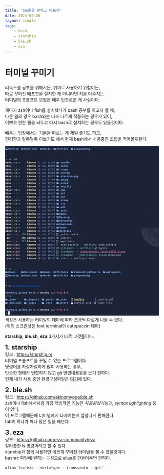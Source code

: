 ```yaml
---
title: "bash를 편하고 이쁘게"
date: 2024-06-26
layout: single
tags:
    - bash
    - starship
    - ble.sh
    - eza
---
```

# 터미널 꾸미기  

리눅스를 공부를 위해서든, 취미로 사용하기 위함이든,  
따로 꾸며진 배포판을 설치한 게 아니라면 처음 마주치는  
터미널의 프롬프트 모양은 매우 단조로운 게 사실이다.  

게다가 zsh이나 fish를 설치했다가 bash 공부를 하고자 할 때,  
다른 쉘의 경우 bash와는 다소 다르게 작동하는 경우가 있어,  
이쁘고 편한 쉘을 놔두고 다시 bash로 설치하는 경우도 있을것이다.  

배우는 입장에서는 기본을 따르는 게 제일 좋기도 하고,  
편리함과 알록달록 이쁘기도 해서 현재 bash에서 사용중인 조합을 적어볼까한다.  

![screenshot](/assets/images/2024-06-26-124531_hyprshot.png)  
색상은 사용하는 터미널의 테마에 따라 조금씩 다르게 나올 수 있다.  
(위의 스크린샷은 foot terminal의 catppuccin 테마)  

**starship**, **ble.sh**, **eza** 3가지가 바로 그것들이다.  

<b><span style="font-size:150%">1. starship</span></b>  
링크 : <https://starship.rs>  
터미널 프롬프트를 꾸밀 수 있는 프로그램이다.  
명령어를 자잘자잘하게 많이 사용하는 경우,  
단순한 형태가 번잡하지 않고 git 변경내용등을 보기 편하다.  
현재 내가 사용 중인 환경구성파일은 [여기](https://github.com/kimnux12/dotfile/tree/dotfiles/.config)에 있다.  

<b><span style="font-size:150%">2. ble.sh</span></b>  
링크 : <https://github.com/akinomyoga/ble.sh>  
zsh이나 fish에서처럼 가장 핵심적인 기능인 *자동완성기능*과, *syntax lighlighting* 등이 있다.  
이 프로그램때문에 터미널에서 타자치는게 엄청나게 편해진다.  
tab키 하나가 꽤나 많은 일을 해낸다.  

<b><span style="font-size:150%">3. eza</span></b>  
링크 : <https://github.com/eza-community/eza>  
칼라풀한 ls 명령어라고 할 수 있다.  
starship과 함께 사용하면 이쁘게 꾸며진 터미널을 볼 수 있을것이다.  
bashrc 파일에 원하는 구성으로 alias를 만들어주면 편하다.  
```
alias ls='eza --sort=type --icons=auto --git'
```
